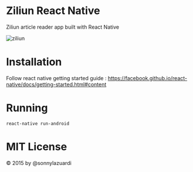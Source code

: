 # Ziliun React Native
Ziliun article reader app built with React Native

![ziliun](https://lh3.googleusercontent.com/-dfTUwYSOERo/VfwDPBBO-2I/AAAAAAAABu0/fj-U8Ty4lvQ/s0/promo.png "promo.png")

# Installation

Follow react native getting started guide : https://facebook.github.io/react-native/docs/getting-started.html#content

# Running

`react-native run-android`

# MIT License 

&copy; 2015 by @sonnylazuardi